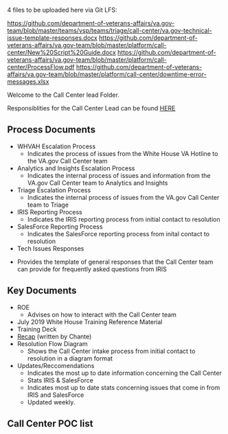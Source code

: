 4 files to be uploaded here via Git LFS:

https://github.com/department-of-veterans-affairs/va.gov-team/blob/master/teams/vsp/teams/triage/call-center/va.gov-technical-issue-template-responses.docx
https://github.com/department-of-veterans-affairs/va.gov-team/blob/master/platform/call-center/New%20Script%20Guide.docx
https://github.com/department-of-veterans-affairs/va.gov-team/blob/master/platform/call-center/ProcessFlow.pdf
https://github.com/department-of-veterans-affairs/va.gov-team/blob/master/platform/call-center/downtime-error-messages.xlsx


Welcome to the Call Center lead Folder.

Responsiblities for the Call Center Lead can be found [HERE](https://github.com/department-of-veterans-affairs/va.gov-team/blob/master/teams/vsp/teams/triage/call-center/call-center-lead-responsibilities.md)

## Process Documents
- WHVAH Escalation Process
  * Indicates the process of issues from the White House VA Hotline to the VA.gov Call Center team
- Analytics and Insights Escalation Process
  * Indicates the internal process of issues and information from the VA.gov Call Center team to Analytics and Insights
- Triage Escalation Process
  * Indicates the internal process of issues from the VA.gov Call Center team to Triage
- IRIS Reporting Process
  * Indicates the IRIS reporting process from initial contact to resolution
- SalesForce Reporting Process
  * Indicates the SalesForce reporting process from inital contact to resolution
- Tech Issues Responses
 * Provides the template of general responses that the Call Center team can provide for frequently asked questions from IRIS

## Key Documents
- ROE
  * Advises on how to interact with the Call Center team
- July 2019 White House Training Reference Material
- Training Deck
- [Recap](https://github.com/department-of-veterans-affairs/va.gov-team/blob/master/teams/vsp/teams/insights-analytics/research/WHH-visit-synthesis.md) (written by Chante)
- Resolution Flow Diagram
  * Shows the Call Center intake process from initial contact to resolution in a diagram format
- Updates/Reccomendations
  * Indicates the most up to date information concerning the Call Center
  - Stats IRIS & SalesForce
   * Indicates most up to date stats concerning issues that come in from IRIS and SalesForce
   * Updated weekly.

## Call Center POC list

